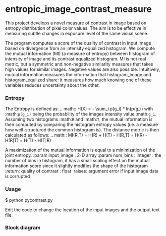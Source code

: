 # entropic_image_contrast_measure
This project develops a novel measure of contrast in image based on entropy distribution of pixel color values. The aim is to be effective in measuring subtle changes in exposure level of the same visual scene.

The program computes a score of the quality of contrast in input image based on divergence from an intensity equalized histogram. We compute the mutual information (MI) (a measure of entropy) between histogram of intensity of image and its contrast equalized histogram. MI is not real metric, but a symmetric and non-negative similarity measures that takes high values for similar images. Negative values are also possible. Intuitively, mutual information measures the information that histogram_image and histogram_equlized share: it measures how much knowing one of these variables reduces uncertainty about the other.

### Entropy
The Entropy is defined as:
.. math::
    H(X) = - \sum_i p(g_i) * ln(p(g_i)
with :math:`p(g_i)` being the probability of the images intensity value :math:`g_i`.
Assuming two histograms :math:`R` and :math:`T`, the mutual information is then computed by comparing the
histogram entropy values (i.e. a measure how well-structured the common histogram is).
The distance metric is then calculated as follows:
.. math::
    MI(R,T) = H(R) + H(T) - H(R,T) = H(R) - H(R|T) = H(T) - H(T|R)

A maximization of the mutual information is equal to a minimization of the joint entropy.
:param input_image : 2-D array
:param num_bins :  integer : the number of bins in histogram, it has a small scaling effect on the mutual information score since it slightly modifies the shape of the histogram
:return: quality of contrast : float
:raises: argument error if input image data is corrupted

### Usage

$ python pycontrast.py

Edit the code to change the location of the input images and the output text file.

### Block diagram

